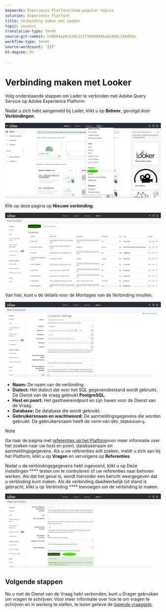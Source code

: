 ```yaml
---
keywords: Experience Platform;home;popular topics
solution: Experience Platform
title: Verbinding maken met Looker
topic: connect
translation-type: tm+mt
source-git-commit: bd9884a24c5301121f30090946ab24d9c394db1b
workflow-type: tm+mt
source-wordcount: '217'
ht-degree: 0%

---
```



# Verbinding maken met Looker

Volg onderstaande stappen om Lader te verbinden met Adobe Query Service op Adobe Experience Platform:

Nadat u zich hebt aangemeld bij Lader, klikt u op **Beheer**, gevolgd door **Verbindingen**.

![](../images/clients/looker/click-admin-connections.png)

Klik op deze pagina op **Nieuwe verbinding**.

![](../images/clients/looker/click-new-connection.png)

Van hier, kunt u de details voor de Montages van de Verbinding invullen.

![](../images/clients/looker/new-connection.png)

- **Naam:** De naam van de verbinding.
- **Dialect:** Het dialect dat voor het SQL gegevensbestand wordt gebruikt. De Dienst van de vraag gebruikt **PostgreSQL**.
- **Host en poort:** Het gastheereindpunt en zijn haven voor de Dienst van de Vraag.
- **Database:** De database die wordt gebruikt.
- **Gebruikersnaam en wachtwoord:** De aanmeldingsgegevens die worden gebruikt. De gebruikersnaam heeft de vorm van `ORG_ID@AdobeOrg`.

>[!NOTE]
>
>Ga naar de pagina met [referenties op het Platform](https://platform.adobe.com/query/configuration)voor meer informatie over het zoeken naar uw host en poort, databasenaam en aanmeldingsgegevens. Als u uw referenties wilt zoeken, meldt u zich aan bij het Platform, klikt u op **Vragen** en vervolgens op **Referenties**.

Nadat u de verbindingsgegevens hebt ingevoerd, klikt u op Deze instellingen **** testen om te controleren of uw referenties naar behoren werken. Als dat het geval is, wordt hieronder een bericht weergegeven dat u verbinding kunt maken. Als de verbinding daadwerkelijk tot stand is gebracht, klikt u op Verbinding **** toevoegen om de verbinding te maken.

![](../images/clients/looker/click-test-connection.png)

## Volgende stappen

Nu u met de Dienst van de Vraag hebt verbonden, kunt u Drager gebruiken om vragen te schrijven. Voor meer informatie over hoe te om vragen te schrijven en in werking te stellen, te lezen gelieve de [lopende vraaggids](../creating-queries/creating-queries.md).